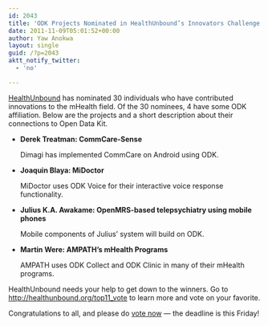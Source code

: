 ```yaml
---
id: 2043
title: 'ODK Projects Nominated in HealthUnbound’s Innovators Challenge'
date: 2011-11-09T05:01:52+00:00
author: Yaw Anokwa
layout: single
guid: /?p=2043
aktt_notify_twitter:
  - 'no'

---
```

[HealthUnbound](http://healthunbound.org/top11_vote) has nominated 30 individuals who have contributed innovations to the mHealth field. Of the 30 nominees, 4 have some ODK affiliation. Below are the projects and a short description about their connections to Open Data Kit.

  * **Derek Treatman: CommCare-Sense**
  
    Dimagi has implemented CommCare on Android using ODK.
  * **Joaquin Blaya: MiDoctor**
  
    MiDoctor uses ODK Voice for their interactive voice response functionality.
  * **Julius K.A. Awakame: OpenMRS-based telepsychiatry using mobile phones**
  
    Mobile components of Julius’ system will build on ODK.
  * **Martin Were: AMPATH’s mHealth Programs**
  
    AMPATH uses ODK Collect and ODK Clinic in many of their mHealth programs.

HealthUnbound needs your help to get down to the winners. Go to <http://healthunbound.org/top11_vote> to learn more and vote on your favorite.

Congratulations to all, and please do [vote now](http://healthunbound.org/top11_vote) — the deadline is this Friday!

